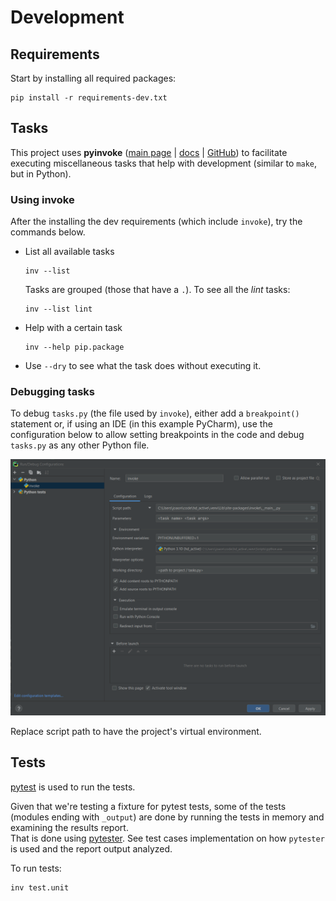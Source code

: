 # Development
## Requirements
Start by installing all required packages:
```
pip install -r requirements-dev.txt
```

## Tasks
This project uses **pyinvoke** ([main page](https://www.pyinvoke.org/) | [docs](https://docs.pyinvoke.org/en/stable/) |
[GitHub](https://github.com/pyinvoke/invoke)) to facilitate executing miscellaneous tasks that help
with development (similar to `make`, but in Python).

### Using invoke
After the installing the dev requirements (which include `invoke`), try the commands below.

* List all available tasks  
  ```
  inv --list
  ```

  Tasks are grouped (those that have a `.`). To see all the _lint_ tasks:
  ```
  inv --list lint
  ```
* Help with a certain task  
  ```
  inv --help pip.package
  ```
* Use `--dry` to see what the task does without executing it.

### Debugging tasks
To debug `tasks.py` (the file used by `invoke`), either add a `breakpoint()` statement or, if using
an IDE (in this example PyCharm), use the configuration below to allow setting breakpoints in the
code and debug `tasks.py` as any other Python file.

![PyCharm tasks run config](images/pycharm_tasks_run_config.png)

Replace script path to have the project's virtual environment.

## Tests
[pytest](https://docs.pytest.org/en/stable/) is used to run the tests.

Given that we're testing a fixture for pytest tests, some of the tests (modules ending with
`_output`) are done by running the tests in memory and examining the results report.  
That is done using [pytester](https://docs.pytest.org/en/stable/reference/reference.html#pytester).
See test cases implementation on how `pytester` is used and the report output analyzed.

To run tests:
```
inv test.unit
```
